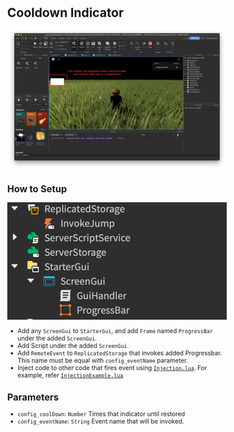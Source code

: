 # Cooldown Indicator

![](./.github/demo.png)  

## How to Setup

![](./.github/location.png)  

* Add any `ScreenGui` to `StarterGui`, and add `Frame` named `ProgressBar` under the added `ScreenGui`.  
* Add Script under the added `ScreenGui`.  
* Add `RemoteEvent` to `ReplicatedStorage` that invokes added Progressbar. This name must be equal with `config_eventName` parameter.
* Inject code to other code that fires event using [`Injection.lua`](./Injection.lua). For example, refer [`InjectionExample.lua`](./InjectionExample.lua)

## Parameters

* `config_coolDown`: `Number` Times that indicator until restored
* `config_eventName`: `String` Event name that will be invoked.

